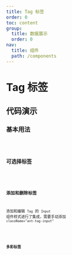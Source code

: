 ```yaml
---
title: Tag 标签
order: 0
toc: content
group:
  title: 数据展示
  order: 0
nav:
  title: 组件
  path: /components
---
```


# Tag 标签

## 代码演示

### 基本用法

<code src="./demos/basic.tsx" />

### 可选择标签

<code src="./demos/checkable.tsx" />

### 添加和删除标签

添加和编辑 `Tag` 的 `Input` 组件样式进行了集成，需要手动添加 `className="ant-tag-input"`

<code src="./demos/operate.tsx" />

### 多彩标签

<code src="./demos/colors.tsx" />
